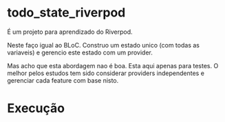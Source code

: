 # todo_state_riverpod

É um projeto para aprendizado do Riverpod.

Neste faço igual ao BLoC. Construo um estado unico (com todas as variaveis) e gerencio este estado com um provider.

Mas acho que esta abordagem nao é boa. Esta aqui apenas para testes. O melhor pelos estudos tem sido considerar providers independentes e gerenciar cada feature com base nisto.

# Execução